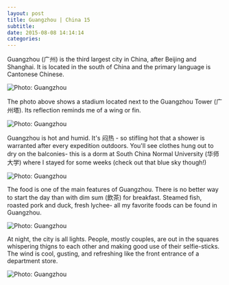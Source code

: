 ```yaml
---
layout: post
title: Guangzhou | China 15
subtitle:
date: 2015-08-08 14:14:14
categories:
---
```


Guangzhou (广州) is the third largest city in China, after Beijing and Shanghai. It is located in the south of China and the primary language is Cantonese Chinese.

<img alt="Photo: Guangzhou" src="http://brianmlin.com/Images/2015.08.02/river.jpg" style="max-width:630px;">

The photo above shows a stadium located next to the Guangzhou Tower (广州塔). Its reflection reminds me of a wing or fin.

<img alt="Photo: Guangzhou" src="http://brianmlin.com/Images/2015.08.02/clothes.jpg" style="max-width:630px;">

Guangzhou is hot and humid. It's 闷热 - so stifling hot that a shower is warranted after every expedition outdoors. You'll see clothes hung out to dry on the balconies- this is a dorm at South China Normal University (华师大学) where I stayed for some weeks (check out that blue sky though!)

<img alt="Photo: Guangzhou" src="http://brianmlin.com/Images/2015.08.02/pigs.jpg" style="max-width:630px;">

The food is one of the main features of Guangzhou. There is no better way to start the day than with dim sum (飲茶) for breakfast. Steamed fish, roasted pork and duck, fresh lychee- all my favorite foods can be found in Guangzhou.

<img alt="Photo: Guangzhou" src="http://brianmlin.com/Images/2015.08.02/coconut.jpg" style="max-width:630px;">

At night, the city is all lights. People, mostly couples, are out in the squares whispering thigns to each other and making good use of their selfie-sticks. The wind is cool, gusting, and refreshing like the front entrance of a department store.

<img alt="Photo: Guangzhou" src="http://brianmlin.com/Images/2015.08.02/library.jpg" style="max-width:630px;">
